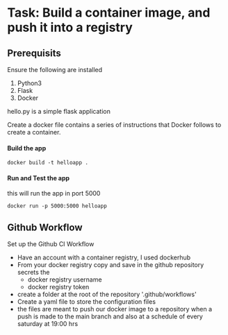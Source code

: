 # Task: Build a container image, and push it into a registry

## Prerequisits
Ensure the following are installed
1. Python3 
2. Flask
3. Docker


hello.py is a simple flask application 

Create a docker file contains a series of instructions that Docker follows to create a container.

#### Build the app
```
docker build -t helloapp .
```
#### Run and Test the app
this will run the app in port 5000

```
docker run -p 5000:5000 helloapp

```

## Github Workflow
Set up the Github CI Workflow

* Have an account with a container registry, I used dockerhub
* From your docker registry copy and save in the github repository secrets the 
  * docker registry username
  * docker registry token
* create a folder at the root of the repository '.github/workflows' 
* Create a yaml file to store the configuration files
* the files are meant to push our docker image to a repository when a push is made to the main branch and also at a schedule of every saturday at 19:00 hrs
